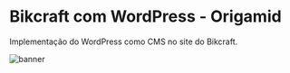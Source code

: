 # Bikcraft com WordPress - Origamid

Implementação do WordPress como CMS no site do Bikcraft.

![banner](https://github.com/hildebrandofilho/bikcraft-wordpress-origamid/blob/main/readme.gif)

